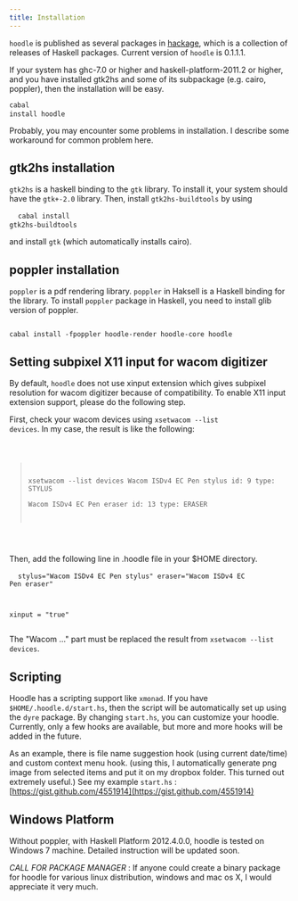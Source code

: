 ```yaml
---
title: Installation
---
```


<code>hoodle</code> is published as several packages 
in [hackage](http://hackage.haskell.org/packages/hackage.html),  which is 
a collection of releases of Haskell packages. Current version of <code>hoodle</code> is 0.1.1.1.

If your system has ghc-7.0 or higher and haskell-platform-2011.2 or higher, and you have
installed gtk2hs and some of its subpackage (e.g. cairo, poppler), then the installation will 
be easy. <pre><code>cabal install hoodle
 </code>  </pre> 

Probably, you may encounter some problems in installation. I describe some workaround for common problem 
here. 

gtk2hs installation
------------------- 

<code>gtk2hs</code> is a haskell binding to the <code>gtk</code> library. To install it, your system 
should have the <code>gtk+-2.0</code> library. Then, install <code>gtk2hs-buildtools</code> by using <pre>
<code> cabal install gtk2hs-buildtools </code> </pre> 
and install <code>gtk</code> (which automatically installs cairo).

poppler installation
--------------------

<code>poppler</code> is a pdf rendering library. <code>poppler</code> in Haksell is a Haskell binding for 
the library. To install <code>poppler</code> package in Haskell, you need to install glib version of 
poppler. 

<pre><code>
cabal install -fpoppler hoodle-render hoodle-core hoodle
</code></pre>


## Setting subpixel X11 input for wacom digitizer
By default, <code>hoodle</code> does not use xinput extension which gives subpixel
resolution for wacom digitizer because of compatibility. To enable X11 input 
extension support, please do the following step. 

First, check your wacom devices using <code>xsetwacom --list devices</code>. 
In my case, the result is like the following: <pre>
<code>
> xsetwacom --list devices 
Wacom ISDv4 EC Pen stylus       	id: 9	type: STYLUS    
Wacom ISDv4 EC Pen eraser       	id: 13	type: ERASER   
</code>
</pre>

Then, add the following line in .hoodle file in your $HOME directory. <pre>
<code>
stylus="Wacom ISDv4 EC Pen stylus"
eraser="Wacom ISDv4 EC Pen eraser"
 
xinput = "true"
</code>
</pre>
The "Wacom ..." part must be replaced the result from <code>xsetwacom --list devices</code>.

Scripting
---------

Hoodle has a scripting support like <code>xmonad</code>. If you have
<code>$HOME/.hoodle.d/start.hs</code>, then the script will be automatically
set up using the <code>dyre</code> package. By changing <code>start.hs</code>, 
you can customize your hoodle. Currently, only a few hooks are available, 
but more and more hooks will be added in the future.

As an example, there is file name suggestion hook (using current
date/time) and custom context menu hook. (using this, I automatically
generate png image from selected items and put it on my dropbox
folder. This turned out extremely useful.)
See my example <code>start.hs</code>  : [https://gist.github.com/4551914](https://gist.github.com/4551914)


## Windows Platform 

Without poppler, with Haskell Platform 2012.4.0.0, hoodle is tested on Windows 7 
machine. Detailed instruction will be updated soon. 


*CALL FOR PACKAGE MANAGER* : 
If anyone could create a binary package for hoodle for various linux 
distribution, windows and mac os X, I would appreciate it very much. 


